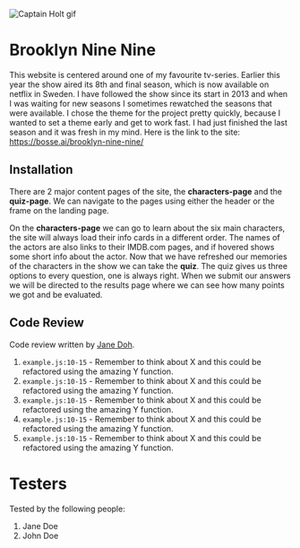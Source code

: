 ![Captain Holt gif](https://media.giphy.com/media/kyoQiuMBFJiNl8HOv9/giphy.gif)

# Brooklyn Nine Nine

This website is centered around one of my favourite tv-series. Earlier this year the show aired its 8th and final season, which is now available on netflix in Sweden. I have followed the show since its start in 2013 and when I was waiting for new seasons I sometimes rewatched the seasons that were available.
I chose the theme for the project pretty quickly, because I wanted to set a theme early and get to work fast. I had just finished the last season and it was fresh in my mind.
Here is the link to the site: https://bosse.ai/brooklyn-nine-nine/

## Installation

There are 2 major content pages of the site, the **characters-page** and the **quiz-page**.
We can navigate to the pages using either the header or the frame on the landing page.

On the **characters-page** we can go to learn about the six main characters, the site will always load their info cards in a different order.
The names of the actors are also links to their IMDB.com pages, and if hovered shows some short info about the actor.
Now that we have refreshed our memories of the characters in the show we can take the **quiz**.
The quiz gives us three options to every question, one is always right. When we submit our answers we will be directed to the results page where we can see how many points we got and be evaluated.

## Code Review

Code review written by [Jane Doh](https://github.com/username).

1. `example.js:10-15` - Remember to think about X and this could be refactored using the amazing Y function.
2. `example.js:10-15` - Remember to think about X and this could be refactored using the amazing Y function.
3. `example.js:10-15` - Remember to think about X and this could be refactored using the amazing Y function.
4. `example.js:10-15` - Remember to think about X and this could be refactored using the amazing Y function.
5. `example.js:10-15` - Remember to think about X and this could be refactored using the amazing Y function.

# Testers

Tested by the following people:

1. Jane Doe
2. John Doe
